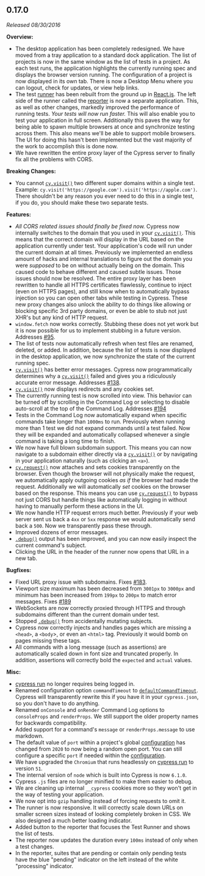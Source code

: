 ## 0.17.0

*Released 08/30/2016*

**Overview:**

- The desktop application has been completely redesigned. We have moved from a tray application to a standard dock application. The list of projects is now in the same window as the list of tests in a project. As each test runs, the application highlights the currently running spec and displays the browser version running. The configuration of a project is now displayed in its own tab. There is now a Desktop Menu where you can logout, check for updates, or view help links.
- The test [runner](https://github.com/cypress-io/cypress/tree/develop/packages/runner) has been rebuilt from the ground up in [React.js](https://reactjs.org/). The left side of the runner called the [reporter](https://github.com/cypress-io/cypress/tree/develop/packages/reporter) is now a separate application. This, as well as other changes, markedly improved the performance of running tests. *Your tests will now run faster.* This will also enable you to test your application in full screen. Additionally this paves the way for being able to spawn multiple browsers at once and synchronize testing across them. This also means we'll be able to support mobile browsers. The UI for doing this hasn't been implemented but the vast majority of the work to accomplish this is done now.
- We have rewritten the entire proxy layer of the Cypress server to finally fix all the problems with CORS.

**Breaking Changes:**

- You cannot [`cy.visit()`](/api/commands/visit) two different super domains within a single test. Example: `cy.visit('https://google.com').visit('https://apple.com')`. There shouldn't be any reason you ever need to do this in a single test, if you do, you should make these two separate tests.

**Features:**

- *All CORS related issues should finally be fixed now.* Cypress now internally switches to the domain that you used in your [`cy.visit()`](/api/commands/visit). This means that the correct domain will display in the URL based on the application currently under test. Your application's code will run under the current domain at all times. Previously we implemented an endless amount of hacks and internal translations to figure out the domain you were *supposed* to be on without actually being on the domain. This caused code to behave different and caused subtle issues. Those issues should now be resolved. The entire proxy layer has been rewritten to handle all HTTPS certificates flawlessly, continue to inject (even on HTTPS pages), and still know when to automatically bypass injection so you can open other tabs while testing in Cypress. These new proxy changes also unlock the ability to do things like allowing or blocking specific 3rd party domains, or even be able to stub not just XHR's but any kind of HTTP request.
- `window.fetch` now works correctly. Stubbing these does not yet work but it is now possible for us to implement stubbing in a future version. Addresses [#95](https://github.com/cypress-io/cypress/issues/95).
- The list of tests now automatically refresh when test files are renamed, deleted, or added. In addition, because the list of tests is now displayed in the desktop application, we now synchronize the state of the current running spec.
- [`cy.visit()`](/api/commands/visit) has better error messages. Cypress now programmatically determines why a [`cy.visit()`](/api/commands/visit) failed and gives you a ridiculously accurate error message. Addresses [#138](https://github.com/cypress-io/cypress/issues/138).
- [`cy.visit()`](/api/commands/visit) now displays redirects and any cookies set.
- The currently running test is now scrolled into view. This behavior can be turned off by scrolling in the Command Log or selecting to disable auto-scroll at the top of the Command Log. Addresses [#194](https://github.com/cypress-io/cypress/issues/194)
- Tests in the Command Log now automatically expand when specific commands take longer than `1000ms` to run. Previously when running more than 1 test we did not expand commands until a test failed. Now they will be expanded and automatically collapsed whenever a single command is taking a long time to finish.
- We now have full blown subdomain support. This means you can now navigate to a subdomain either directly via a [`cy.visit()`](/api/commands/visit) or by navigating in your application naturally (such as clicking an `<a>`).
- [`cy.request()`](/api/commands/request) now attaches and sets cookies transparently on the browser. Even though the browser will not physically make the request, we automatically apply outgoing cookies *as if* the browser had made the request. Additionally we will automatically *set* cookies on the browser based on the response. This means you can use [`cy.request()`](/api/commands/request) to bypass not just CORS but handle things like automatically logging in without having to manually perform these actions in the UI.
- We now handle HTTP request errors much better. Previously if your web server sent us back a `4xx` or `5xx` response we would automatically send back a `500`. Now we transparently pass these through.
- Improved dozens of error messages.
- [`.debug()`](/api/commands/debug) output has been improved, and you can now easily inspect the current command's subject.
- Clicking the URL in the header of the runner now opens that URL in a new tab.

**Bugfixes:**

- Fixed URL proxy issue with subdomains. Fixes [#183](https://github.com/cypress-io/cypress/issues/183).
- Viewport size maximum has been decreased from `3001px` to `3000px` and minimum has been increased from `199px` to `200px` to match error messages. Fixes [#189](https://github.com/cypress-io/cypress/issues/189)
- WebSockets are now correctly proxied through HTTPS and through subdomains different than the current domain under test.
- Stopped [`.debug()`](/api/commands/debug) from accidentally mutating subjects.
- Cypress now correctly injects and handles pages which are missing a `<head>`, a `<body`>, or even an `<html>` tag. Previously it would bomb on pages missing these tags.
- All commands with a long message (such as assertions) are automatically scaled down in font size and truncated properly. In addition, assertions will correctly bold the `expected` and `actual` values.

**Misc:**

- [cypress run](/guides/guides/command-line#cypress-run) no longer requires being logged in.
- Renamed configuration option `commandTimeout` to [`defaultCommandTimeout`](/guides/references/configuration). Cypress will transparently rewrite this if you have it in your `cypress.json`, so you don't have to do anything.
- Renamed `onConsole` and `onRender` Command Log options to `consoleProps` and `renderProps`. We still support the older property names for backwards compatibility.
- Added support for a command's `message` or `renderProps.message` to use markdown.
- The default value of `port` within a project's global [configuration](/guides/references/configuration) has changed from `2020` to now being a random open port. You can still configure a specific `port` if needed within the [configuration](/guides/references/configuration).
- We have upgraded the `Chromium` that runs headlessly on [cypress run](/guides/guides/command-line#cypress-run) to version `51`.
- The internal version of `node` which is built into Cypress is now `6.1.0`.
- Cypress `.js` files are no longer minified to make them easier to debug.
- We are cleaning up internal `__cypress` cookies more so they won't get in the way of testing your application.
- We now opt into `gzip` handling instead of forcing requests to omit it.
- The runner is now responsive. It will correctly scale down URLs on smaller screen sizes instead of looking completely broken in CSS. We also designed a much better loading indicator.
- Added button to the reporter that focuses the Test Runner and shows the list of tests.
- The reporter now updates the duration every `100ms` instead of only when a test changes.
- In the reporter, suites that are pending or contain only pending tests have the blue "pending" indicator on the left instead of the white "processing" indicator.


